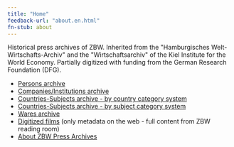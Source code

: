```yaml
---
title: "Home"
feedback-url: "about.en.html"
fn-stub: about
---
```


<div class="home">

Historical press archives of ZBW. Inherited from the "Hamburgisches Welt-Wirtschafts-Archiv" and the "Wirtschaftsarchiv" of the Kiel Institute for the World Economy. Partially digitized with funding from the German Research Foundation (DFG).

* [Persons archive](folder/pe/about.en.html)
* [Companies/Institutions archive](folder/co/about.en.html)
* [Countries-Subjects archive - by country category system](category/geo/about.en.html)
* [Countries-Subjects archive - by subject category system](category/subject/about.en.html)
* [Wares archive](folder/wa/about.en.html)
* [Digitized films](film) <span class="gray">(only metadata on the web - full content from ZBW reading room)</span>
* [About ZBW Press Archives](about-pm20/about.en.html)

</div>

<!--
* [free example doc](folder/P/0000xx/000012/00010/P000012000000000000000100000_0000_00000000HP.txt)
* [locked example doc](folder/P/0000xx/000012/00006/P000012000000000000000060000_0000_00000JEUHP.txt)
* [example dfg viewer plain](dfgview/pe/000012)
-->
